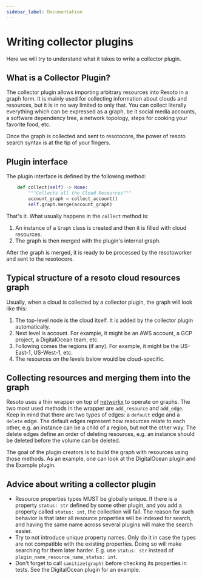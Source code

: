 ```yaml
---
sidebar_label: Documentation
---
```


# Writing collector plugins

Here we will try to understand what it takes to write a collector plugin.

## What is a Collector Plugin?

The collector plugin allows importing arbitrary resources into Resoto in a graph form. It is mainly used for collecting information about clouds and resources, but it is in no way limited to only that. You can collect literally everything which can be expressed as a graph, be it social media accounts, a software dependency tree, a network topology, steps for cooking your favorite food, etc.

Once the graph is collected and sent to resotocore, the power of resoto search syntax is at the tip of your fingers.

## Plugin interface

The plugin interface is defined by the following method:

```python
    def collect(self) -> None:
        """Collects all the Cloud Resources"""
        account_graph = collect_account()
        self.graph.merge(account_graph)

```

That's it. What usually happens in the `collect` method is:

1. An instance of a `Graph` class is created and then it is filled with cloud resources.
2. The graph is then merged with the plugin's internal graph.

After the graph is merged, it is ready to be processed by the resotoworker and sent to the resotocore.

## Typical structure of a resoto cloud resources graph

Usually, when a cloud is collected by a collector plugin, the graph will look like this:

1. The top-level node is the cloud itself. It is added by the collector plugin automatically.
2. Next level is account. For example, it might be an AWS account, a GCP project, a DigitalOcean team, etc.
3. Following comes the regions (if any). For example, it might be the US-East-1, US-West-1, etc.
4. The resources on the levels below would be cloud-specific.

## Collecting resources and merging them into the graph

Resoto uses a thin wrapper on top of [networkx](https://networkx.org/) to operate on graphs. The two most used methods in the wrapper are `add_resource` and `add_edge`. Keep in mind that there are two types of edges: a `default` edge and a `delete` edge. The default edges represent how resources relate to each other, e.g. an instance can be a child of a region, but not the other way. The delete edges define an order of deleting resources, e.g. an instance should be deleted before the volume can be deleted.

The goal of the plugin creators is to build the graph with resources using those methods. As an example, one can look at the DigitalOcean plugin and the Example plugin.

## Advice about writing a collector plugin

- Resource properties types MUST be globally unique. If there is a property `status: str` defined by some other plugin, and you add a property called `status: int`, the collection will fail. The reason for such behavior is that later all resource properties will be indexed for search, and having the same name across several plugins will make the search easier.
- Try to not introduce unique property names. Only do it in case the types are not compatible with the existing properties. Doing so will make searching for them later harder. E.g. use `status: str` instead of `plugin_name_resource_name_status: int`.
- Don't forget to call `sanitize(graph)` before checking its properties in tests. See the DigitalOcean plugin for an example.
